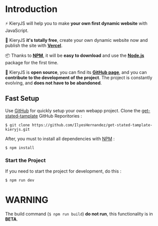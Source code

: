 # Introduction

⚡ KieryJS will help you to make **your own first dynamic website** with JavaScript.

💸 KieryJS **it's totally free**, create your own dynamic website now and publish the site with **[Vercel](https://vercel.com/)**.

📦 Thanks to **[NPM](https://www.npmjs.com/)**, it will be **easy to download** and use the **[Node.js](https://www.nodejs.com/)** package for the first time.

📂 KieryJS is **open source**, you can find its **[GitHub page](https://github.com/IlyesHernandez/kieryjs-express-framework)**, and you can **contribute to the development of the project**. The project is constantly evolving, and __does not have to be abandoned__.

## Fast Setup

Use [GitHub](https://www.github.com/) for quickly setup your own webapp project.
Clone the [get-stated-tamplate](https://github.com/IlyesHernandez/get-stated-tamplate-kieryjs) GitHub Reporitories :
```console
$ git clone https://github.com/IlyesHernandez/get-stated-tamplate-kieryjs.git
```
After, you must to install all dependencies with [NPM](https://www.npmjs.com/package/kieryjs) :
```console
$ npm install
```

### Start the Project
If you need to start the project for development, do this :
```console
$ npm run dev
```
# **WARNING**
The build command (```$ npm run build```) **do not run**, this functionality is in **BETA**.
